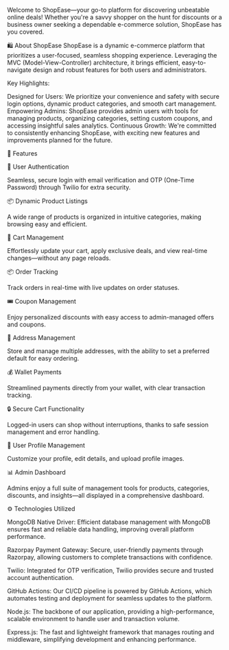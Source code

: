 Welcome to ShopEase—your go-to platform for discovering unbeatable online deals! Whether you're a savvy shopper on the hunt for discounts or a business owner seeking a dependable e-commerce solution, ShopEase has you covered.

🛍️ About ShopEase
ShopEase is a dynamic e-commerce platform that prioritizes a user-focused, seamless shopping experience. Leveraging the MVC (Model-View-Controller) architecture, it brings efficient, easy-to-navigate design and robust features for both users and administrators.

Key Highlights:

Designed for Users: We prioritize your convenience and safety with secure login options, dynamic product categories, and smooth cart management.
Empowering Admins: ShopEase provides admin users with tools for managing products, organizing categories, setting custom coupons, and accessing insightful sales analytics.
Continuous Growth: We're committed to consistently enhancing ShopEase, with exciting new features and improvements planned for the future.

🌟 Features

🔐 User Authentication

Seamless, secure login with email verification and OTP (One-Time Password) through Twilio for extra security.

📦 Dynamic Product Listings

A wide range of products is organized in intuitive categories, making browsing easy and efficient.

🛒 Cart Management

Effortlessly update your cart, apply exclusive deals, and view real-time changes—without any page reloads.

📦 Order Tracking

Track orders in real-time with live updates on order statuses.

🎟️ Coupon Management

Enjoy personalized discounts with easy access to admin-managed offers and coupons.

🏡 Address Management

Store and manage multiple addresses, with the ability to set a preferred default for easy ordering.

💰 Wallet Payments

Streamlined payments directly from your wallet, with clear transaction tracking.

🔒 Secure Cart Functionality

Logged-in users can shop without interruptions, thanks to safe session management and error handling.

👤 User Profile Management

Customize your profile, edit details, and upload profile images.

📊 Admin Dashboard

Admins enjoy a full suite of management tools for products, categories, discounts, and insights—all displayed in a comprehensive dashboard.

⚙️ Technologies Utilized

MongoDB Native Driver:
Efficient database management with MongoDB ensures fast and reliable data handling, improving overall platform performance.

Razorpay Payment Gateway:
Secure, user-friendly payments through Razorpay, allowing customers to complete transactions with confidence.

Twilio:
Integrated for OTP verification, Twilio provides secure and trusted account authentication.

GitHub Actions:
Our CI/CD pipeline is powered by GitHub Actions, which automates testing and deployment for seamless updates to the platform.

Node.js:
The backbone of our application, providing a high-performance, scalable environment to handle user and transaction volume.

Express.js:
The fast and lightweight framework that manages routing and middleware, simplifying development and enhancing performance.

